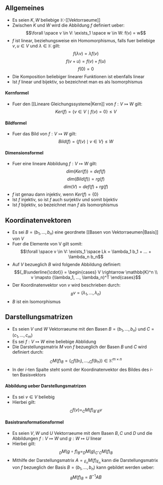 ## Allgemeines
- Es seien $K, W$ beliebige $\mathbb{K}$-[[Vektorraeume]]
- Zwischen $K$ und $W$ wird die Abbildung $f$ definiert ueber:
$$\forall \space v \in V: \exists_1 \space w \in W: f(v) = w$$
- $f$ ist linear, beziehungsweise ein Homomorphismus, falls fuer beliebige $v, u \in V$ und $\lambda \in \mathbb{K}$ gilt:
$$f(\lambda v) = \lambda f(v)$$
$$f(v + u) = f(v) + f(u)$$
$$f(0) = 0$$
- Die Komposition beliebiger linearer Funktionen ist ebenfalls linear
- Ist $f$ linear und bijektiv, so bezeichnet man es als Isomorphismus
#### Kernformel
- Fuer den [[Lineare Gleichungssysteme|Kern]] von $f: V \mapsto W$ gilt:
$$Ker(f) = \{ v \in V \mid f(v) = 0 \} \leq V$$
#### Bildformel
- Fuer das Bild von $f: V \mapsto W$ gilt:
$$Bild(f) = \{f(v) \mid v \in V \} \leq W$$
#### Dimensionsformel
- Fuer eine lineare Abbildung $f: V \mapsto W$ gilt:
$$dim(Ker(f)) = def(f)$$
$$dim(Bild(f)) = rg(f)$$
$$dim(V) = def(f) + rg(f)$$
- $f$ ist genau dann injektiv, wenn $Ker(f) = \{ 0 \}$
- Ist $f$ injektiv, so ist $f$ auch surjektiv und somit bijektiv
- Ist $f$ bijektiv, so bezeichnet man $f$ als Isomorphismus
## Koordinatenvektoren
- Es sei $B = (b_1, ..., b_n)$ eine geordnete [[Basen von Vektorraeumen|Basis]] von $V$
- Fuer die Elemente von V gilt somit:
$$\forall \space v \in V: \exists_1 \space Lk = \lambda_1 b_1 + ... + \lambda_n b_n$$
- Auf $V$ bezueglich $B$ wird folgende Abbildung definiert:
$${_B\underline{\cdot}} = \begin{cases}
V \rightarrow \mathbb{K}^n \\
v \mapsto (\lambda_1, ..., \lambda_n)^T
\end{cases}$$
- Der Koordinatenvektor von $v$ wird beschrieben durch:
$${_Bv} = (\lambda_1, ..., \lambda_n)$$
- $B$ ist ein Isomorphismus
## Darstellungsmatrizen
- Es seien $V$ und $W$ Vektorraeume mit den Basen $B = (b_1, ..., b_n)$ und $C = (c_1, ..., c_m)$
- Es sei $f: V \mapsto W$ eine beliebige Abblidung
- Die Darstellungsmatrix $M$ von $f$ bezueglich der Basen $B$ und $C$ wird definiert durch:
$$_CM(f)_B = (_Cf(b_1), ..., _Cf(b_n)) \in \mathbb{K}^{m \times n}$$
- In der $i$-ten Spalte steht somit der Koordinatenvektor des Bildes des $i$-ten Basisvektors
#### Abbildung ueber Darstellungsmatrizen
- Es sei $v \in V$ beliebig
- Hierbei gilt:
$$_Cf(v) = _CM(f)_B \cdot _Bv$$
#### Basistransformationsformel
- Es seien $V, W$ und $U$ Vektorraeume mit dem Basen $B, C$ und $D$ und die Abbildungen $f: V \mapsto W$ und $g: W \mapsto U$ linear
- Hierbei gilt:
$$_DM(g \circ f)_B = _DM(g)_C \cdot _CM(f)_B$$
- Mithilfe der Darstellungsmatrix $A = {_{E_n}M}(f)_{E_n}$ kann die Darstellungsmatrix von $f$ bezueglich der Basis $B = (b_1, ..., b_n)$ kann gebildet werden ueber:
$$_BM(f)_B = B^{-1} A B$$
